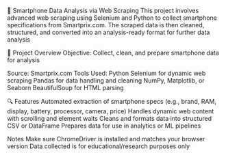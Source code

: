 📱 Smartphone Data Analysis via Web Scraping
This project involves advanced web scraping using Selenium and Python to collect smartphone specifications from Smartprix.com. The scraped data is then cleaned, structured, and converted into an analysis-ready format for further data analysis 

📌 Project Overview
Objective: Collect, clean, and prepare smartphone data for analysis

Source: Smartprix.com
Tools Used:
Python
Selenium for dynamic web scraping
Pandas for data handling and cleaning
NumPy, Matplotlib, or Seaborn 
BeautifulSoup for HTML parsing

🔍 Features
Automated extraction of smartphone specs (e.g., brand, RAM, display, battery, processor, camera, price)
Handles dynamic web content with scrolling and element waits
Cleans and formats data into structured CSV or DataFrame
Prepares data for use in analytics or ML pipelines


Notes
Make sure ChromeDriver is installed and matches your browser version
Data collected is for educational/research purposes only